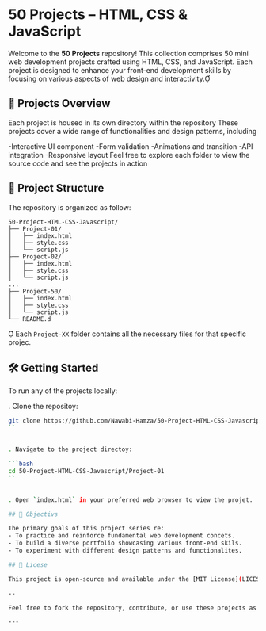 # 50 Projects – HTML, CSS & JavaScript

Welcome to the **50 Projects** repository! This collection comprises 50 mini web development projects crafted using HTML, CSS, and JavaScript. Each project is designed to enhance your front-end development skills by focusing on various aspects of web design and interactivity.

## 🚀 Projects Overview
Each project is housed in its own directory within the repository These projects cover a wide range of functionalities and design patterns, including

-Interactive UI component
-Form validation
-Animations and transition
-API integration
-Responsive layout
Feel free to explore each folder to view the source code and see the projects in action

## 📁 Project Structure
The repository is organized as follow:

```
50-Project-HTML-CSS-Javascript/
├── Project-01/
│   ├── index.html
│   ├── style.css
│   └── script.js
├── Project-02/
│   ├── index.html
│   ├── style.css
│   └── script.js
...
├── Project-50/
│   ├── index.html
│   ├── style.css
│   └── script.js
└── README.d 
```

Each `Project-XX` folder contains all the necessary files for that specific projec.

## 🛠️ Getting Started

To run any of the projects locally:

. Clone the repositoy:

   ```bash
   git clone https://github.com/Nawabi-Hamza/50-Project-HTML-CSS-Javascript.git
   ``


. Navigate to the project directoy:

   ```bash
   cd 50-Project-HTML-CSS-Javascript/Project-01
   ``


. Open `index.html` in your preferred web browser to view the projet.

## 🎯 Objectivs

The primary goals of this project series re:
- To practice and reinforce fundamental web development concets. 
- To build a diverse portfolio showcasing various front-end skils. 
- To experiment with different design patterns and functionalites.

## 📄 Licese

This project is open-source and available under the [MIT License](LICESE).

--

Feel free to fork the repository, contribute, or use these projects as inspiration for your own ork!

--- 